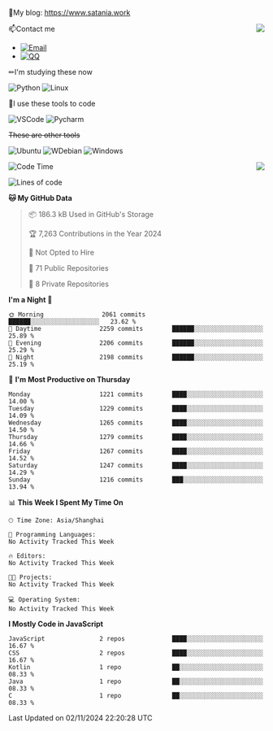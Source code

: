 📰My blog: https://www.satania.work

<img align="right" src="https://github-readme-stats.vercel.app/api/top-langs/?username=Katriell"/>

📫Contact me

* [![Email](https://img.shields.io/badge/Email-Iris@satania.work-1?style=social&logoColor=fff)](mailto:Iris@satania.work)
* [![QQ](https://img.shields.io/badge/QQ-2088839458-1?style=social&logoColor=fff)](tencent://AddContact/?fromId=45&fromSubId=1&subcmd=all&uin=2088839458&website=www.oicqzone.com)

✏I'm studying these now

![Python](https://img.shields.io/badge/-Python-blue?style=flat-square&logo=Python&logoColor=fff)
![Linux](https://img.shields.io/badge/-Linux-black?style=flat-square&logo=Linux&logoColor=fff)

🔨I use these tools to code

![VSCode](https://img.shields.io/badge/-VSCode-blue?style=flat-square&logo=visualstudiocode&logoColor=fff)
![Pycharm](https://img.shields.io/badge/-Pycharm-green?style=flat-square&logo=pycharm&logoColor=fff)

 ~~These are other tools~~

![Ubuntu](https://img.shields.io/badge/-Ubuntu-orange?style=flat-square&logo=Ubuntu&logoColor=fff)
![WDebian](https://img.shields.io/badge/-Debian-blue?style=flat-square&logo=Debian&logoColor=fff)
![Windows](https://img.shields.io/badge/-Windows-blue?style=flat-square&logo=Windows&logoColor=fff)


<img align="right" src="https://github-readme-stats-beta-amber-44.vercel.app/api?username=Katriell&show_icons=true&role=OWNER,ORGANIZATION_MEMBER,COLLABORATOR&locale=zh-my"/>

<!--START_SECTION:waka-->
![Code Time](http://img.shields.io/badge/Code%20Time-21%20mins-blue)

![Lines of code](https://img.shields.io/badge/From%20Hello%20World%20I%27ve%20Written-17.6%20thousand%20lines%20of%20code-blue)

**🐱 My GitHub Data** 

> 📦 186.3 kB Used in GitHub's Storage 
 > 
> 🏆 7,263 Contributions in the Year 2024
 > 
> 🚫 Not Opted to Hire
 > 
> 📜 71 Public Repositories 
 > 
> 🔑 8 Private Repositories 
 > 
**I'm a Night 🦉** 

```text
🌞 Morning                2061 commits        ██████░░░░░░░░░░░░░░░░░░░   23.62 % 
🌆 Daytime                2259 commits        ██████░░░░░░░░░░░░░░░░░░░   25.89 % 
🌃 Evening                2206 commits        ██████░░░░░░░░░░░░░░░░░░░   25.29 % 
🌙 Night                  2198 commits        ██████░░░░░░░░░░░░░░░░░░░   25.19 % 
```
📅 **I'm Most Productive on Thursday** 

```text
Monday                   1221 commits        ████░░░░░░░░░░░░░░░░░░░░░   14.00 % 
Tuesday                  1229 commits        ████░░░░░░░░░░░░░░░░░░░░░   14.09 % 
Wednesday                1265 commits        ████░░░░░░░░░░░░░░░░░░░░░   14.50 % 
Thursday                 1279 commits        ████░░░░░░░░░░░░░░░░░░░░░   14.66 % 
Friday                   1267 commits        ████░░░░░░░░░░░░░░░░░░░░░   14.52 % 
Saturday                 1247 commits        ████░░░░░░░░░░░░░░░░░░░░░   14.29 % 
Sunday                   1216 commits        ███░░░░░░░░░░░░░░░░░░░░░░   13.94 % 
```


📊 **This Week I Spent My Time On** 

```text
🕑︎ Time Zone: Asia/Shanghai

💬 Programming Languages: 
No Activity Tracked This Week

🔥 Editors: 
No Activity Tracked This Week

🐱‍💻 Projects: 
No Activity Tracked This Week

💻 Operating System: 
No Activity Tracked This Week
```

**I Mostly Code in JavaScript** 

```text
JavaScript               2 repos             ████░░░░░░░░░░░░░░░░░░░░░   16.67 % 
CSS                      2 repos             ████░░░░░░░░░░░░░░░░░░░░░   16.67 % 
Kotlin                   1 repo              ██░░░░░░░░░░░░░░░░░░░░░░░   08.33 % 
Java                     1 repo              ██░░░░░░░░░░░░░░░░░░░░░░░   08.33 % 
C                        1 repo              ██░░░░░░░░░░░░░░░░░░░░░░░   08.33 % 
```




 Last Updated on 02/11/2024 22:20:28 UTC
<!--END_SECTION:waka-->
